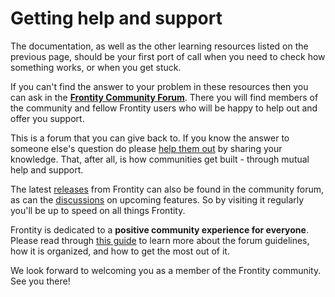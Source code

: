 # Getting help and support

The documentation, as well as the other learning resources listed on the previous page, should be your first port of call when you need to check how something works, or when you get stuck.

If you can't find the answer to your problem in these resources then you can ask in the [**Frontity Community Forum**](https://community.frontity.org/). There you will find members of the community and fellow Frontity users who will be happy to help out and offer you support.

This is a forum that you can give back to. If you know the answer to someone else's question do please [help them out](https://community.frontity.org/c/dev-talk-questions/3) by sharing your knowledge. That, after all, is how communities get built - through mutual help and support.

The latest [releases](https://community.frontity.org/c/framework-development/releases/44) from Frontity can also be found in the community forum, as can the [discussions](https://community.frontity.org/c/feature-discussions/33) on upcoming features. So by visiting it regularly you'll be up to speed on all things Frontity.

Frontity is dedicated to a **positive community experience for everyone**. Please read through [this guide](https://community.frontity.org/t/frontity-community-forum-users-guide/4399) to learn more about the forum guidelines, how it is organized, and how to get the most out of it.

We look forward to welcoming you as a member of the Frontity community. See you there!
